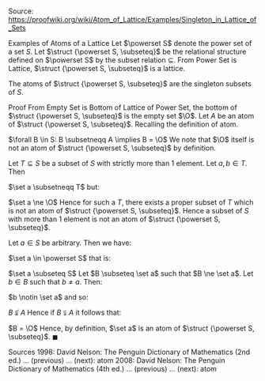 # 

Source: https://proofwiki.org/wiki/Atom_of_Lattice/Examples/Singleton_in_Lattice_of_Sets

Examples of Atoms of a Lattice
Let $\powerset S$ denote the power set of a set $S$.
Let $\struct {\powerset S, \subseteq}$ be the relational structure defined on $\powerset S$ by the subset relation $\subseteq$.
From Power Set is Lattice, $\struct {\powerset S, \subseteq}$ is a lattice.

The atoms of $\struct {\powerset S, \subseteq}$ are the singleton subsets of $S$.


Proof
From Empty Set is Bottom of Lattice of Power Set, the bottom of $\struct {\powerset S, \subseteq}$ is the empty set $\O$.
Let $A$ be an atom of $\struct {\powerset S, \subseteq}$.
Recalling the definition of atom.

$\forall B \in S: B \subsetneqq A \implies B = \O$
We note that $\O$ itself is not an atom of $\struct {\powerset S, \subseteq}$ by definition.

Let $T \subseteq S$ be a subset of $S$ with strictly more than $1$ element.
Let $a, b \in T$.
Then

$\set a \subsetneqq T$
but:

$\set a \ne \O$
Hence for such a $T$, there exists a proper subset of $T$ which is not an atom of $\struct {\powerset S, \subseteq}$.
Hence a subset of $S$ with more than $1$ element is not an atom of $\struct {\powerset S, \subseteq}$.

Let $a \in S$ be arbitrary.
Then we have:

$\set a \in \powerset S$
that is:

$\set a \subseteq S$
Let $B \subseteq \set a$ such that $B \ne \set a$.
Let $b \in B$ such that $b \ne a$.
Then:

$b \notin \set a$
and so:

$B \not \subsetneqq A$
Hence if $B \subsetneqq A$ it follows that:

$B = \O$
Hence, by definition, $\set a$ is an atom of $\struct {\powerset S, \subseteq}$.
$\blacksquare$


Sources
1998: David Nelson: The Penguin Dictionary of Mathematics (2nd ed.) ... (previous) ... (next): atom
2008: David Nelson: The Penguin Dictionary of Mathematics (4th ed.) ... (previous) ... (next): atom




